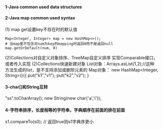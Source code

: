 #### 1-Java common used data structures
#### 2-Java map common used syntax
(1) map get设置key不存在时的默认值
```
Map<Integer, Integer> map = new HashMap<>();
# 当map里不包含对num为key的mapping时返回0而不是返回null
map.getOrDefault(num, 0)
```
(2)Collections对自定义对象排序、TreeMap自定义排序
实现Comparable接口，或者传入实现
(2)Collections快速新建对象
List对象：Arrays.asList(1,2);//这种方法生成的list，是不支持添加或删除元素的
Map对象：
new HashMap<Integer, String>(){{
    put("k1","v1");
    put("k2","v2");
}
#### 3-char[]和String互转
"ss".toCharArray();
new String(new char{'a','i'});

#### 4-字符串排序，长度相等的字符串，字典顺序在前面的排在前面
s1.compareTo(s0); // 返回true则s1字典序更小
